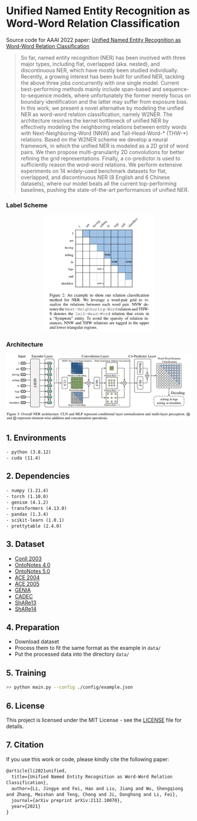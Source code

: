  # Unified Named Entity Recognition as Word-Word Relation Classification

Source code for AAAI 2022 paper: [Unified Named Entity Recognition as Word-Word Relation Classification](https://arxiv.org/pdf/2112.10070.pdf)

> So far, named entity recognition (NER) has been involved with three major types, including flat, overlapped (aka. nested), and discontinuous NER, which have mostly been studied individually. Recently, a growing interest has been built for unified NER, tackling the above three jobs concurrently with one single model. Current best-performing methods mainly include span-based and sequence-to-sequence models, where unfortunately the former merely focus on boundary identification and the latter may suffer from exposure bias. In this work, we present a novel alternative by modeling the unified NER as word-word relation classification, namely W2NER. The architecture resolves the kernel bottleneck of unified NER by effectively modeling the neighboring relations between entity words with Next-Neighboring-Word (NNW) and Tail-Head-Word-* (THW-*) relations. Based on the W2NER scheme we develop a neural framework, in which the unified NER is modeled as a 2D grid of word pairs. We then propose multi-granularity 2D convolutions for better refining the grid representations. Finally, a co-predictor is used to sufficiently reason the word-word relations. We perform extensive experiments on 14 widely-used benchmark datasets for flat, overlapped, and discontinuous NER (8 English and 6 Chinese datasets), where our model beats all the current top-performing baselines, pushing the state-of-the-art performances of unified NER.

### Label Scheme
<p align="center">
  <img src="./figures/scheme.PNG" width="300"/>
</p>

### Architecture
<p align="center">
  <img src="./figures/architecture.PNG" />
</p>

## 1. Environments

```
- python (3.8.12)
- cuda (11.4)
```

## 2. Dependencies

```
- numpy (1.21.4)
- torch (1.10.0)
- genism (4.1.2)
- transformers (4.13.0)
- pandas (1.3.4)
- scikit-learn (1.0.1)
- prettytable (2.4.0)
```

## 3. Dataset

- [Conll 2003](https://www.clips.uantwerpen.be/conll2003/ner/)
- [OntoNotes 4.0](https://catalog.ldc.upenn.edu/LDC2011T03)
- [OntoNotes 5.0](https://catalog.ldc.upenn.edu/LDC2013T19)
- [ACE 2004](https://catalog.ldc.upenn.edu/LDC2005T09)
- [ACE 2005](https://catalog.ldc.upenn.edu/LDC2006T06)
- [GENIA](http://www.geniaproject.org/genia-corpus)
- [CADEC](https://pubmed.ncbi.nlm.nih.gov/25817970/)
- [ShARe13](https://clefehealth.imag.fr/?page_id=441)
- [ShARe14](https://sites.google.com/site/clefehealth2014/)

## 4. Preparation

- Download dataset
- Process them to fit the same format as the example in `data/`
- Put the processed data into the directory `data/`

## 5. Training

```bash
>> python main.py --config ./config/example.json
```
## 6. License

This project is licensed under the MIT License - see the [LICENSE](LICENSE) file for details.

## 7. Citation

If you use this work or code, please kindly cite the following paper:

```
@article{li2021unified,
  title={Unified Named Entity Recognition as Word-Word Relation Classification},
  author={Li, Jingye and Fei, Hao and Liu, Jiang and Wu, Shengqiong and Zhang, Meishan and Teng, Chong and Ji, Donghong and Li, Fei},
  journal={arXiv preprint arXiv:2112.10070},
  year={2021}
}
```




